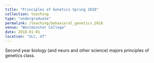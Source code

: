 ```yaml
---
title: "Principles of Genetics Spring 2018"
collection: teaching
type: "undergraduate"
permalink: /teaching/behavioral_genetics_2018
venue: "Westminster College"
date: 2018-01-01
location: "SLC, UT"
---
```


Second year biology (and neuro and other science) majors principles of genetics class.
